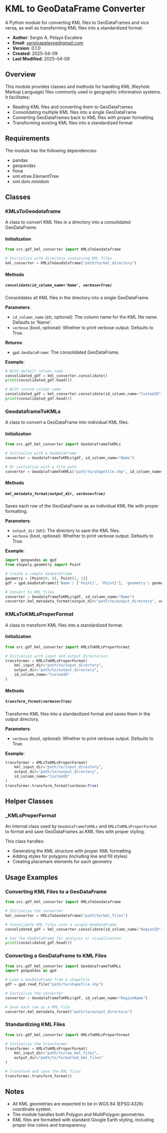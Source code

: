 # KML to GeoDataFrame Converter

A Python module for converting KML files to GeoDataFrames and vice versa, as well as transforming KML files into a standardized format.

- **Author**: Sergio A. Pelayo Escalera
- **Email**: sergioapelayoe@gmail.com
- **Version**: 0.1.0
- **Created**: 2025-04-09
- **Last Modified**: 2025-04-09

## Overview

This module provides classes and methods for handling KML (Keyhole Markup Language) files commonly used in geographic information systems. It facilitates:

- Reading KML files and converting them to GeoDataFrames
- Consolidating multiple KML files into a single GeoDataFrame
- Converting GeoDataFrames back to KML files with proper formatting
- Transforming existing KML files into a standardized format

## Requirements

The module has the following dependencies:

- pandas
- geopandas
- fiona
- xml.etree.ElementTree
- xml.dom.minidom

## Classes

### KMLsToGeodataframe

A class to convert KML files in a directory into a consolidated GeoDataFrame.

#### Initialization

```python
from src.gdf_kml_converter import KMLsToGeodataframe

# Initialize with directory containing KML files
kml_converter = KMLsToGeodataframe("path/to/kml_directory")
```

#### Methods

##### `consolidate(id_column_name='Name', verbose=True)`

Consolidates all KML files in the directory into a single GeoDataFrame.

**Parameters**:

- `id_column_name` (str, optional): The column name for the KML file name. Defaults to 'Name'.
- `verbose` (bool, optional): Whether to print verbose output. Defaults to True.

**Returns**:

- `gpd.GeoDataFrame`: The consolidated GeoDataFrame.

**Example**:

```python
# With default column name
consolidated_gdf = kml_converter.consolidate()
print(consolidated_gdf.head())

# With custom column name
consolidated_gdf = kml_converter.consolidate(id_column_name="CustomID")
print(consolidated_gdf.head())
```

### GeodataframeToKMLs

A class to convert a GeoDataFrame into individual KML files.

#### Initialization

```python
from src.gdf_kml_converter import GeodataframeToKMLs

# Initialize with a GeoDataFrame
converter = GeodataframeToKMLs(gdf, id_column_name="Name")

# Or initialize with a file path
converter = GeodataframeToKMLs("path/to/shapefile.shp", id_column_name="Name")
```

#### Methods

##### `kml_metadata_format(output_dir, verbose=True)`

Saves each row of the GeoDataFrame as an individual KML file with proper formatting.

**Parameters**:

- `output_dir` (str): The directory to save the KML files.
- `verbose` (bool, optional): Whether to print verbose output. Defaults to True.

**Example**:

```python
import geopandas as gpd
from shapely.geometry import Point

# Create a sample GeoDataFrame
geometry = [Point(0, 0), Point(1, 1)]
gdf = gpd.GeoDataFrame({'Name': ['Point1', 'Point2'], 'geometry': geometry}, crs="EPSG:4326")

# Convert to KML files
converter = GeodataframeToKMLs(gdf, id_column_name="Name")
converter.kml_metadata_format(output_dir="path/to/output_directory", verbose=True)
```

### KMLsToKMLsProperFormat

A class to transform KML files into a standardized format.

#### Initialization

```python
from src.gdf_kml_converter import KMLsToKMLsProperFormat

# Initialize with input and output directories
transformer = KMLsToKMLsProperFormat(
    kml_input_dir="path/to/input_directory",
    output_dir="path/to/output_directory",
    id_column_name="CustomID"
)
```

#### Methods

##### `transform_format(verbose=True)`

Transforms KML files into a standardized format and saves them in the output directory.

**Parameters**:

- `verbose` (bool, optional): Whether to print verbose output. Defaults to True.

**Example**:

```python
transformer = KMLsToKMLsProperFormat(
    kml_input_dir="path/to/input_directory",
    output_dir="path/to/output_directory",
    id_column_name="CustomID"
)
transformer.transform_format(verbose=True)
```

## Helper Classes

### \_KMLsProperFormat

An internal class used by `GeodataframeToKMLs` and `KMLsToKMLsProperFormat` to format and save GeoDataFrames as KML files with proper styling.

This class handles:

- Generating the KML structure with proper XML formatting
- Adding styles for polygons (including line and fill styles)
- Creating placemark elements for each geometry

## Usage Examples

### Converting KML Files to a GeoDataFrame

```python
from src.gdf_kml_converter import KMLsToGeodataframe

# Initialize the converter
kml_converter = KMLsToGeodataframe("path/to/kml_files")

# Consolidate KML files into a single GeoDataFrame
consolidated_gdf = kml_converter.consolidate(id_column_name="RegionID")

# Use the GeoDataFrame for analysis or visualization
print(consolidated_gdf.head())
```

### Converting a GeoDataFrame to KML Files

```python
from src.gdf_kml_converter import GeodataframeToKMLs
import geopandas as gpd

# Load a GeoDataFrame from a shapefile
gdf = gpd.read_file("path/to/shapefile.shp")

# Initialize the converter
converter = GeodataframeToKMLs(gdf, id_column_name="RegionName")

# Save each row as a KML file
converter.kml_metadata_format("path/to/output_directory")
```

### Standardizing KML Files

```python
from src.gdf_kml_converter import KMLsToKMLsProperFormat

# Initialize the transformer
transformer = KMLsToKMLsProperFormat(
    kml_input_dir="path/to/raw_kml_files",
    output_dir="path/to/formatted_kml_files"
)

# Transform and save the KML files
transformer.transform_format()
```

## Notes

- All KML geometries are expected to be in WGS 84 (EPSG:4326) coordinate system.
- The module handles both Polygon and MultiPolygon geometries.
- KML files are formatted with standard Google Earth styling, including proper line colors and transparency.
